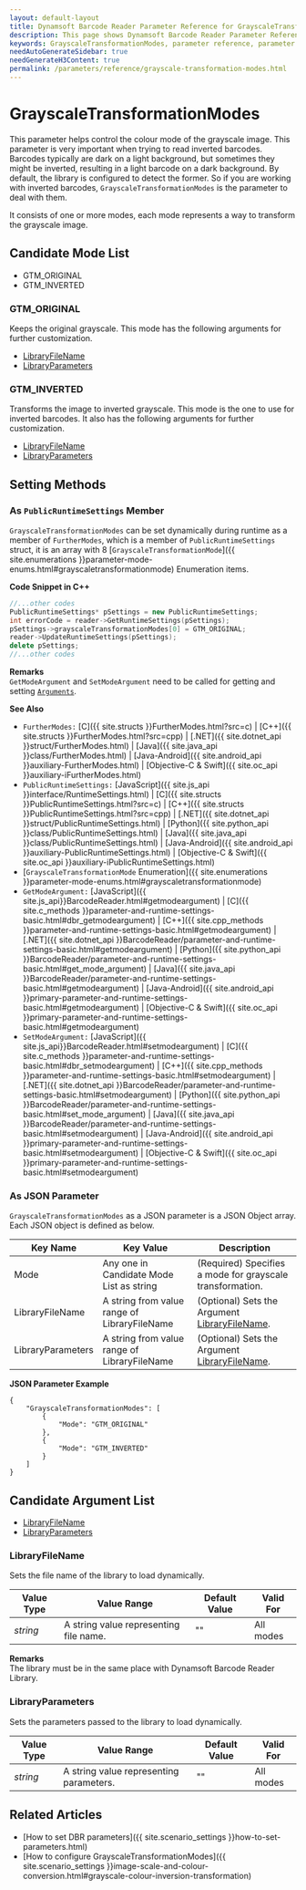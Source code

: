 ```yaml
---
layout: default-layout
title: Dynamsoft Barcode Reader Parameter Reference for GrayscaleTransformationModes
description: This page shows Dynamsoft Barcode Reader Parameter Reference for GrayscaleTransformationModes.
keywords: GrayscaleTransformationModes, parameter reference, parameter
needAutoGenerateSidebar: true
needGenerateH3Content: true
permalink: /parameters/reference/grayscale-transformation-modes.html
---
```



# GrayscaleTransformationModes 

This parameter helps control the colour mode of the grayscale image. This parameter is very important when trying to read inverted barcodes. Barcodes typically are dark on a light background, but sometimes they might be inverted, resulting in a light barcode on a dark background. By default, the library is configured to detect the former. So if you are working with inverted barcodes, `GrayscaleTransformationModes` is the parameter to deal with them.

It consists of one or more modes, each mode represents a way to transform the grayscale image.


## Candidate Mode List
- GTM_ORIGINAL
- GTM_INVERTED

### GTM_ORIGINAL
Keeps the original grayscale. This mode has the following arguments for further customization.

- [LibraryFileName](#libraryfilename)
- [LibraryParameters](#libraryparameters)

### GTM_INVERTED
Transforms the image to inverted grayscale. This mode is the one to use for inverted barcodes. It also has the following arguments for further customization.

- [LibraryFileName](#libraryfilename)
- [LibraryParameters](#libraryparameters)

    
## Setting Methods

### As `PublicRuntimeSettings` Member
`GrayscaleTransformationModes` can be set dynamically during runtime as a member of `FurtherModes`, which is a member of `PublicRuntimeSettings` struct, it is an array with 8 [`GrayscaleTransformationMode`]({{ site.enumerations }}parameter-mode-enums.html#grayscaletransformationmode) Enumeration items.


**Code Snippet in C++**
```cpp
//...other codes
PublicRuntimeSettings* pSettings = new PublicRuntimeSettings;
int errorCode = reader->GetRuntimeSettings(pSettings);
pSettings->grayscaleTransformationModes[0] = GTM_ORIGINAL;
reader->UpdateRuntimeSettings(pSettings);
delete pSettings;
//...other codes
```


**Remarks**     
`GetModeArgument` and `SetModeArgument` need to be called for getting and setting [`Arguments`](#candidate-argument-list).


**See Also**      
- `FurtherModes:` [C]({{ site.structs }}FurtherModes.html?src=c) \| [C++]({{ site.structs }}FurtherModes.html?src=cpp) \| [.NET]({{ site.dotnet_api }}struct/FurtherModes.html) \| [Java]({{ site.java_api }}class/FurtherModes.html) \| [Java-Android]({{ site.android_api }}auxiliary-FurtherModes.html) \| [Objective-C & Swift]({{ site.oc_api }}auxiliary-iFurtherModes.html)
- `PublicRuntimeSettings:` [JavaScript]({{ site.js_api }}interface/RuntimeSettings.html) \| [C]({{ site.structs }}PublicRuntimeSettings.html?src=c) \| [C++]({{ site.structs }}PublicRuntimeSettings.html?src=cpp) \| [.NET]({{ site.dotnet_api }}struct/PublicRuntimeSettings.html) \| [Python]({{ site.python_api }}class/PublicRuntimeSettings.html) \| [Java]({{ site.java_api }}class/PublicRuntimeSettings.html) \| [Java-Android]({{ site.android_api }}auxiliary-PublicRuntimeSettings.html) \| [Objective-C & Swift]({{ site.oc_api }}auxiliary-iPublicRuntimeSettings.html)
- [`GrayscaleTransformationMode` Enumeration]({{ site.enumerations }}parameter-mode-enums.html#grayscaletransformationmode)
- `GetModeArgument:` [JavaScript]({{ site.js_api}}BarcodeReader.html#getmodeargument) \| [C]({{ site.c_methods }}parameter-and-runtime-settings-basic.html#dbr_getmodeargument) \| [C++]({{ site.cpp_methods }}parameter-and-runtime-settings-basic.html#getmodeargument) \| [.NET]({{ site.dotnet_api }}BarcodeReader/parameter-and-runtime-settings-basic.html#getmodeargument) \| [Python]({{ site.python_api }}BarcodeReader/parameter-and-runtime-settings-basic.html#get_mode_argument) \| [Java]({{ site.java_api }}BarcodeReader/parameter-and-runtime-settings-basic.html#getmodeargument) \| [Java-Android]({{ site.android_api }}primary-parameter-and-runtime-settings-basic.html#getmodeargument) \| [Objective-C & Swift]({{ site.oc_api }}primary-parameter-and-runtime-settings-basic.html#getmodeargument)
- `SetModeArgument:` [JavaScript]({{ site.js_api}}BarcodeReader.html#setmodeargument) \| [C]({{ site.c_methods }}parameter-and-runtime-settings-basic.html#dbr_setmodeargument) \| [C++]({{ site.cpp_methods }}parameter-and-runtime-settings-basic.html#setmodeargument) \| [.NET]({{ site.dotnet_api }}BarcodeReader/parameter-and-runtime-settings-basic.html#setmodeargument) \| [Python]({{ site.python_api }}BarcodeReader/parameter-and-runtime-settings-basic.html#set_mode_argument) \| [Java]({{ site.java_api }}BarcodeReader/parameter-and-runtime-settings-basic.html#setmodeargument) \| [Java-Android]({{ site.android_api }}primary-parameter-and-runtime-settings-basic.html#setmodeargument) \| [Objective-C & Swift]({{ site.oc_api }}primary-parameter-and-runtime-settings-basic.html#setmodeargument)


### As JSON Parameter
`GrayscaleTransformationModes` as a JSON parameter is a JSON Object array. Each JSON object is defined as below.   

| Key Name | Key Value | Description |
| -------- | --------- | ----------- |
| Mode | Any one in Candidate Mode List as string | (Required) Specifies a mode for grayscale transformation.  |
| LibraryFileName | A string from value range of LibraryFileName | (Optional) Sets the Argument [LibraryFileName](#libraryfilename). |
| LibraryParameters | A string from value range of LibraryFileName | (Optional) Sets the Argument [LibraryFileName](#libraryfilename). |



**JSON Parameter Example**   
```
{
    "GrayscaleTransformationModes": [
        {
            "Mode": "GTM_ORIGINAL"
        },
        {
            "Mode": "GTM_INVERTED" 
        }
    ]
}
```


<!--
## Impacts on Performance
### Speed
The SDK will loop the setting modes one by one until find as many barcodes as `ExpectedBarcodesCount` specified or timeout. The more modes you set, the more time the process may take. Setting an appropriate mode first in order or setting only necessary modes may speed up the process.

### Read Rate
Setting more modes along with different arguments may improve the Read Rate. 

### Accuracy
`GrayscaleTransformationModes` has no influence on the Accuracy.

-->
## Candidate Argument List
- [LibraryFileName](#libraryfilename)
- [LibraryParameters](#libraryparameters)
 


### LibraryFileName 
Sets the file name of the library to load dynamically.

| Value Type | Value Range | Default Value | Valid For | 
| ---------- | ----------- | ------------- | --------- |
| *string* | A string value representing file name. | "" | All modes |         


**Remarks**         
  The library must be in the same place with Dynamsoft Barcode Reader Library.


### LibraryParameters 
Sets the parameters passed to the library to load dynamically.

| Value Type | Value Range | Default Value | Valid For | 
| ---------- | ----------- | ------------- | ----------- |
| *string* | A string value representing parameters. | "" | All modes |         


## Related Articles
- [How to set DBR parameters]({{ site.scenario_settings }}how-to-set-parameters.html)
- [How to configure GrayscaleTransformationModes]({{ site.scenario_settings }}image-scale-and-colour-conversion.html#grayscale-colour-inversion-transformation)
